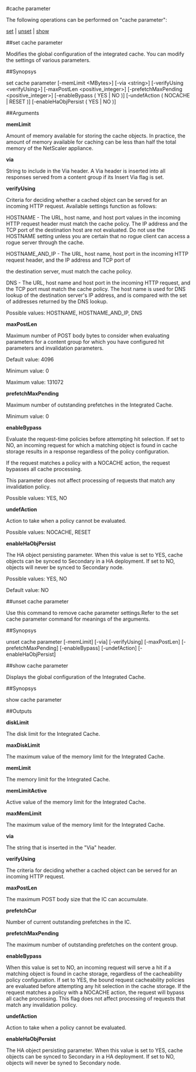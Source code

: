 #cache parameter

The following operations can be performed on "cache parameter":


[set](#set-cache-parameter) | [unset](#unset-cache-parameter) | [show](#show-cache-parameter)

##set cache parameter

Modifies the global configuration of the integrated cache. You can modify the settings of various parameters.


##Synopsys

set cache parameter [-memLimit &lt;MBytes>] [-via &lt;string>] [-verifyUsing &lt;verifyUsing>] [-maxPostLen &lt;positive_integer>] [-prefetchMaxPending &lt;positive_integer>] [-enableBypass ( YES | NO )] [-undefAction ( NOCACHE | RESET )] [-enableHaObjPersist ( YES | NO )]


##Arguments

<b>memLimit</b>
Amount of memory available for storing the cache objects. In practice, the amount of memory available for caching can be less than half the total memory of the NetScaler appliance.

<b>via</b>
String to include in the Via header. A Via header is inserted into all responses served from a content group if its Insert Via flag is set.

<b>verifyUsing</b>
Criteria for deciding whether a cached object can be served for an incoming HTTP request. Available settings function as follows:
HOSTNAME - The URL, host name, and host port values in the incoming HTTP request header must match the cache policy. The IP address and the TCP port of the destination host are not evaluated. Do not use the HOSTNAME setting unless you are certain that no rogue client can access a rogue server through the cache. 
HOSTNAME_AND_IP - The URL, host name, host port in the incoming HTTP request header, and the IP address and TCP port of
the destination server, must match the cache policy.
DNS - The URL, host name and host port in the incoming HTTP request, and the TCP port must match the cache policy. The host name is used for DNS lookup of the destination server's IP address, and is compared with the set of addresses returned by the DNS lookup.
Possible values: HOSTNAME, HOSTNAME_AND_IP, DNS

<b>maxPostLen</b>
Maximum number of POST body bytes to consider when evaluating parameters for a content group for which you have configured hit parameters and invalidation parameters.
Default value: 4096
Minimum value: 0
Maximum value: 131072

<b>prefetchMaxPending</b>
Maximum number of outstanding prefetches in the Integrated Cache.
Minimum value: 0

<b>enableBypass</b>
Evaluate the request-time policies before attempting hit selection. If set to NO, an incoming request for which a matching object is found in cache storage results in a response regardless of the policy configuration.
If the request matches a policy with a NOCACHE action, the request bypasses all cache processing. 
This parameter does not affect processing of requests that match any invalidation policy.
Possible values: YES, NO

<b>undefAction</b>
Action to take when a policy cannot be evaluated.
Possible values: NOCACHE, RESET

<b>enableHaObjPersist</b>
The HA object persisting parameter. When this value is set to YES, cache objects can be synced to Secondary in a HA deployment.  If set to NO, objects will never be synced to Secondary node.
Possible values: YES, NO
Default value: NO



##unset cache parameter

Use this command to remove cache parameter settings.Refer to the set cache parameter command for meanings of the arguments.


##Synopsys

unset cache parameter [-memLimit] [-via] [-verifyUsing] [-maxPostLen] [-prefetchMaxPending] [-enableBypass] [-undefAction] [-enableHaObjPersist]


##show cache parameter

Displays the global configuration of the Integrated Cache.


##Synopsys

show cache parameter


##Outputs

<b>diskLimit</b>
The disk limit for the Integrated Cache.

<b>maxDiskLimit</b>
The maximum value of the memory limit for the Integrated Cache.

<b>memLimit</b>
The memory limit for the Integrated Cache.

<b>memLimitActive</b>
Active value of the memory limit for the Integrated Cache.

<b>maxMemLimit</b>
The maximum value of the memory limit for the Integrated Cache.

<b>via</b>
The string that is inserted in the "Via" header.

<b>verifyUsing</b>
The criteria for deciding whether a cached object can be served for an incoming HTTP request.

<b>maxPostLen</b>
The maximum POST body size that the IC can accumulate.

<b>prefetchCur</b>
Number of current outstanding prefetches in the IC.

<b>prefetchMaxPending</b>
The maximum number of outstanding prefetches on the content group.

<b>enableBypass</b>
When this value is set to NO, an incoming request will serve a hit if a matching object is found in cache storage, regardless of the cacheability policy configuration. If set to YES, the bound request cacheability policies are evaluated before attempting any hit selection in the cache storage. If the request matches a policy with a NOCACHE action, the request will bypass all cache processing. This flag does not affect processing of requests that match any invalidation policy.

<b>undefAction</b>
Action to take when a policy cannot be evaluated.

<b>enableHaObjPersist</b>
The HA object persisting parameter. When this value is set to YES, cache objects can be synced to Secondary in a HA deployment.  If set to NO, objects will never be syned to Secondary node.



